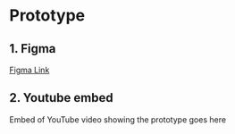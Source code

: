 # Prototype

## 1. Figma

[Figma Link](https://www.figma.com/design/YwqLKpzwlePg4DPXVElHFO/Pollinator-Habitat-Prototype?node-id=0-1&t=zDjdHHOyspAXz3uW-1)

## 2. Youtube embed

Embed of YouTube video showing the prototype goes here